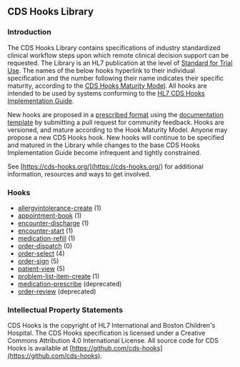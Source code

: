 <!-- ![CDS Hooks Overview](../images/logo.png) -->

<!--
<p style="padding: 5px; border-radius: 5px; border: 2px solid maroon; background: #ffffe6; max-width: 790px" markdown="1">
<b>Continuous Improvement Build</b>
<br>
This is the continuous integration, community release of the CDS Hooks specification. All stable releases are available at [https://cds-hooks.hl7.org](https://cds-hooks.hl7.org).
</p>
-->

## CDS Hooks Library

### Introduction
The CDS Hooks Library contains specifications of industry standardized clinical workflow steps upon which remote clinical decision support can be requested. The Library is an HL7 publication at the level of [Standard for Trial Use](https://hl7.org/fhir/versions.html#std-process). The names of the below hooks hyperlink to their individual specification and the number following their name indicates their specific maturity, according to the [CDS Hooks Maturity Model]({{site.data.related.cdshooks.link}}/index.html#hook-maturity-model). All hooks are intended to be used by systems conforming to the [HL7 CDS Hooks Implementation Guide]({{site.data.related.cdshooks.link}}/index.html). 

New hooks are proposed in a [prescribed format]({{site.data.related.cdshooks.link}}/index.html#hook-definition-format) using the [documentation template](template.html) by submitting a pull request for community feedback. Hooks are versioned, and mature according to the Hook Maturity Model.
Anyone may propose a new CDS Hooks hook. New hooks will continue to be specified and matured in the Library while changes to the base CDS Hooks Implementation Guide become infrequent and tightly constrained.

See [https://cds-hooks.org/](https://cds-hooks.org/) for additional information, resources and ways to get involved.

### Hooks
* [allergyintolerance-create](allergyintolerance-create.html) (1)
* [appointment-book](appointment-book.html) (1)
* [encounter-discharge](encounter-discharge.html) (1)
* [encounter-start](encounter-start.html) (1)
* [medication-refill](medication-refill.html) (1)
* [order-dispatch](order-dispatch.html) (0)
* [order-select](order-select.html) (4)
* [order-sign](order-sign.html) (5)
* [patient-view](patient-view.html) (5)
* [problem-list-item-create](problem-list-item-create.html) (1)
* [medication-prescribe](medication-prescribe.html) (deprecated)
* [order-review](order-review.html) (deprecated)

### Intellectual Property Statements

CDS Hooks is the copyright of HL7 International and Boston Children's Hospital. The CDS Hooks specification is licensed under a Creative Commons Attribution 4.0 International License. All source code for CDS Hooks is available at [https://github.com/cds-hooks](https://github.com/cds-hooks).

<!-- IGs that don't define resources can hide these in a div tag, see https://chat.fhir.org/#narrow/channel/179252-IG-creation/topic/Orphaned.20xhtml.20fragments.3F/near/370612006 -->

<div style="display:none">
{% include ip-statements.xhtml %}

{% include cross-version-analysis.xhtml %}

{% include dependency-table.xhtml %}

{% include globals-table.xhtml %}
</div>
